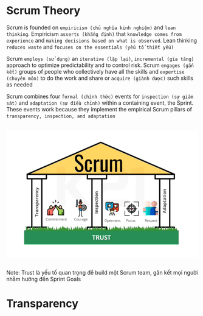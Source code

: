 # Scrum Theory

Scrum is founded on `empiricism (chủ nghĩa kinh nghiệm)` and `lean thinking`. Empiricism `asserts (khẳng định)` that `knowledge comes from experience` and `making decisions based on what is observed`. Lean thinking `reduces waste` and `focuses on the essentials (yếu tố thiết yếu)`

Scrum `employs (sử dụng)` an `iterative (lặp lại)`, `incremental (gia tăng)` approach to optimize predictability and to control risk. Scrum `engages (gắn kết)` groups of people who collectively have all the skills and `expertise (chuyên môn)` to do the work and share or `acquire (giành được)` such skills as needed

Scrum combines four `formal (chính thức)` events for `inspection (sự giám sát)` and `adaptation (sự điều chỉnh)` within a containing event, the Sprint. These events work because they implement the empirical Scrum pillars of `transparency, inspection, and adaptation`

<br>
<img src="./Assets/3 pillars.png" width="700" style="display: block; margin: 0 auto" />
<br>

Note: Trust là yếu tố quan trọng để build một Scrum team, găn kết mọi người nhằm hướng đến Sprint Goals

# Transparency
